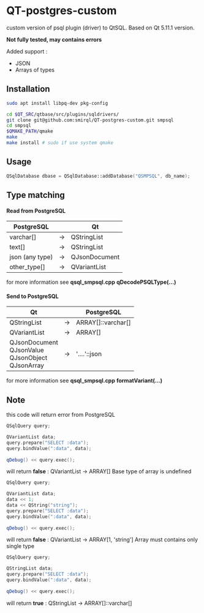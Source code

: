 # QT-postgres-custom
custom version of psql plugin (driver) to QtSQL. Based on Qt 5.11.1 version.

**Not fully tested, may contains errors**

Added support :
* JSON
* Arrays of types

## Installation

``` bash
sudo apt install libpq-dev pkg-config

cd $QT_SRC/qtbase/src/plugins/sqldrivers/
git clone git@github.com:smirql/QT-postgres-custom.git smpsql
cd smpsql
$QMAKE_PATH/qmake
make
make install # sudo if use system qmake
```

## Usage

``` c++
QSqlDatabase dbase = QSqlDatabase::addDatabase("QSMPSQL", db_name);
```
## Type matching

#### Read from PostgreSQL

| PostgreSQL |    | Qt |
|------------|:--:|----|
| varchar[] | -> | QStringList |
| text[] | -> | QStringList |
| json (any type) | -> | QJsonDocument |
| other_type[] | -> | QVariantList |

for more information see **qsql_smpsql.cpp** **qDecodePSQLType(...)**

#### Send to PostgreSQL

| Qt |    | PostgreSQL |
|----|:--:|------------|
| QStringList | -> | ARRAY[]::varchar[] |
| QVariantList | -> | ARRAY[] |
| QJsonDocument<br/>QJsonValue<br/>QJsonObject<br/>QJsonArray| -> | '....'::json |

for more information see **qsql_smpsql.cpp** **formatVariant(...)**


## Note

this code will return error from PostgreSQL

``` c++
QSqlQuery query;

QVariantList data;
query.prepare("SELECT :data");
query.bindValue(":data", data);
 
qDebug() << query.exec();
```
will return **false** : QVariantList -> ARRAY[] Base type of array is undefined

``` c++
QSqlQuery query;

QVariantList data;
data << 1;
data << QString("string");
query.prepare("SELECT :data");
query.bindValue(":data", data);
 
qDebug() << query.exec();
```
will return **false** : QVariantList -> ARRAY[1, 'string'] Array must contains only single type

``` c++
QSqlQuery query;

QStringList data;
query.prepare("SELECT :data");
query.bindValue(":data", data);
 
qDebug() << query.exec();
```
will return **true** : QStringList -> ARRAY[]::varchar[]

